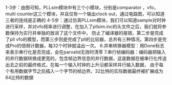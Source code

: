 1-3步：由图可知，PLLsim模块中有三个小模块，分别是comparator ，vfo， multi counter这三个模块，并且仅有一个输出clock out，通过电路图，可以知道三者的连线是正确的
4-5步：通过仿真PLLsim模块，我们可以知道sample对时钟进行采样，并对vfo频率进行调整，在加入了pllsim.inc的头文件之后，我们就将参数保持为实行并单独的放进了这个文件中，
防止了编译器的报错，第二步是完成了pll vfo的模型，而第三步则是完成了pll的比较器，总共有三种情况。第四步是完成Pro的倍频计数器，每32个时钟就溢出一次。
6.并串转换器模型：用Done标志来表示串行化是否完成，会在parvalid无效时清零
7.串行帧编码器：编码器把输入的并行数据转换成更宽的，包含帧边界信息的并行数据，这是数据在被串行化传送出去之前的最终格式，在每一个输入时钟的上升沿都采样并行输入数据，
由于每个有用数据字节之后插入一个字节的帧边界。32比特的实际数据最终被扩展成为64比特的数据
